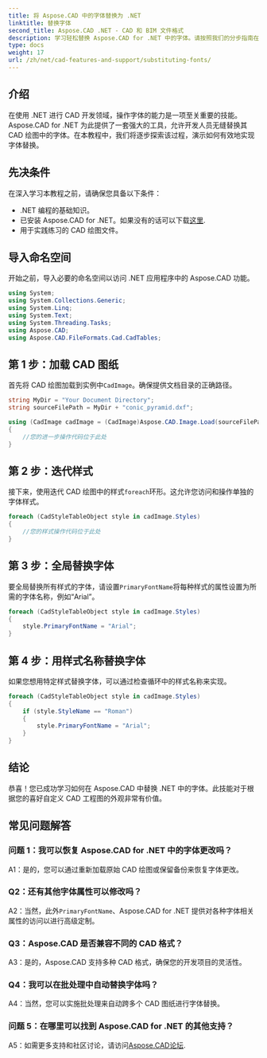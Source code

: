 ```yaml
---
title: 将 Aspose.CAD 中的字体替换为 .NET
linktitle: 替换字体
second_title: Aspose.CAD .NET - CAD 和 BIM 文件格式
description: 学习轻松替换 Aspose.CAD for .NET 中的字体。请按照我们的分步指南在 CAD 绘图中进行高效的字体自定义。
type: docs
weight: 17
url: /zh/net/cad-features-and-support/substituting-fonts/
---
```

## 介绍

在使用 .NET 进行 CAD 开发领域，操作字体的能力是一项至关重要的技能。 Aspose.CAD for .NET 为此提供了一套强大的工具，允许开发人员无缝替换其 CAD 绘图中的字体。在本教程中，我们将逐步探索该过程，演示如何有效地实现字体替换。

## 先决条件

在深入学习本教程之前，请确保您具备以下条件：

- .NET 编程的基础知识。
- 已安装 Aspose.CAD for .NET。如果没有的话可以下载[这里](https://releases.aspose.com/cad/net/).
- 用于实践练习的 CAD 绘图文件。

## 导入命名空间

开始之前，导入必要的命名空间以访问 .NET 应用程序中的 Aspose.CAD 功能。

```csharp
using System;
using System.Collections.Generic;
using System.Linq;
using System.Text;
using System.Threading.Tasks;
using Aspose.CAD;
using Aspose.CAD.FileFormats.Cad.CadTables;
```

## 第 1 步：加载 CAD 图纸

首先将 CAD 绘图加载到实例中`CadImage`。确保提供文档目录的正确路径。

```csharp
string MyDir = "Your Document Directory";
string sourceFilePath = MyDir + "conic_pyramid.dxf";

using (CadImage cadImage = (CadImage)Aspose.CAD.Image.Load(sourceFilePath))
{
    //您的进一步操作代码位于此处
}
```

## 第 2 步：迭代样式

接下来，使用迭代 CAD 绘图中的样式`foreach`环形。这允许您访问和操作单独的字体样式。

```csharp
foreach (CadStyleTableObject style in cadImage.Styles)
{
    //您的样式操作代码位于此处
}
```

## 第 3 步：全局替换字体

要全局替换所有样式的字体，请设置`PrimaryFontName`将每种样式的属性设置为所需的字体名称，例如“Arial”。

```csharp
foreach (CadStyleTableObject style in cadImage.Styles)
{
    style.PrimaryFontName = "Arial";
}
```

## 第 4 步：用样式名称替换字体

如果您想用特定样式替换字体，可以通过检查循环中的样式名称来实现。

```csharp
foreach (CadStyleTableObject style in cadImage.Styles)
{
    if (style.StyleName == "Roman")
    {
        style.PrimaryFontName = "Arial";
    }
}
```

## 结论

恭喜！您已成功学习如何在 Aspose.CAD 中替换 .NET 中的字体。此技能对于根据您的喜好自定义 CAD 工程图的外观非常有价值。

## 常见问题解答

### 问题 1：我可以恢复 Aspose.CAD for .NET 中的字体更改吗？

A1：是的，您可以通过重新加载原始 CAD 绘图或保留备份来恢复字体更改。

### Q2：还有其他字体属性可以修改吗？

A2：当然，此外`PrimaryFontName`、Aspose.CAD for .NET 提供对各种字体相关属性的访问以进行高级定制。

### Q3：Aspose.CAD 是否兼容不同的 CAD 格式？

A3：是的，Aspose.CAD 支持多种 CAD 格式，确保您的开发项目的灵活性。

### Q4：我可以在批处理中自动替换字体吗？

A4：当然，您可以实施批处理来自动跨多个 CAD 图纸进行字体替换。

### 问题 5：在哪里可以找到 Aspose.CAD for .NET 的其他支持？

 A5：如需更多支持和社区讨论，请访问[Aspose.CAD论坛](https://forum.aspose.com/c/cad/19).

